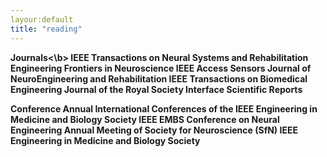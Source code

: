 ```yaml
---
layour:default
title: "reading"
---
```

<b>Journals<\b>
IEEE Transactions on Neural Systems and Rehabilitation Engineering
Frontiers in Neuroscience
IEEE Access
Sensors
Journal of NeuroEngineering and Rehabilitation
IEEE Transactions on Biomedical Engineering
Journal of the Royal Society Interface
Scientific Reports

Conference
Annual International Conferences of the IEEE Engineering in Medicine and Biology Society
IEEE EMBS Conference on Neural Engineering
Annual Meeting of Society for Neuroscience (SfN)
IEEE Engineering in Medicine and Biology Society
